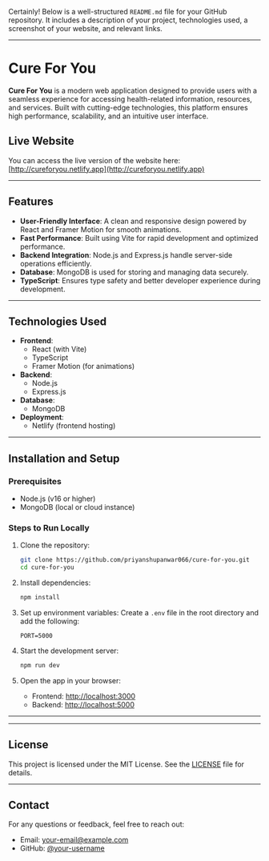 Certainly! Below is a well-structured `README.md` file for your GitHub repository. It includes a description of your project, technologies used, a screenshot of your website, and relevant links.

---

# Cure For You

**Cure For You** is a modern web application designed to provide users with a seamless experience for accessing health-related information, resources, and services. Built with cutting-edge technologies, this platform ensures high performance, scalability, and an intuitive user interface.

## Live Website
You can access the live version of the website here: [http://cureforyou.netlify.app](http://cureforyou.netlify.app)

---

## Features
- **User-Friendly Interface**: A clean and responsive design powered by React and Framer Motion for smooth animations.
- **Fast Performance**: Built using Vite for rapid development and optimized performance.
- **Backend Integration**: Node.js and Express.js handle server-side operations efficiently.
- **Database**: MongoDB is used for storing and managing data securely.
- **TypeScript**: Ensures type safety and better developer experience during development.

---

## Technologies Used
- **Frontend**: 
  - React (with Vite)
  - TypeScript
  - Framer Motion (for animations)
- **Backend**: 
  - Node.js
  - Express.js
- **Database**: 
  - MongoDB
- **Deployment**: 
  - Netlify (frontend hosting)

---

## Installation and Setup

### Prerequisites
- Node.js (v16 or higher)
- MongoDB (local or cloud instance)

### Steps to Run Locally
1. Clone the repository:
   ```bash
   git clone https://github.com/priyanshupanwar066/cure-for-you.git
   cd cure-for-you
   ```

2. Install dependencies:
   ```bash
   npm install
   ```

3. Set up environment variables:
   Create a `.env` file in the root directory and add the following:
   ```env
   PORT=5000
   
   ```

4. Start the development server:
   ```bash
   npm run dev
   ```

5. Open the app in your browser:
   - Frontend: [http://localhost:3000](http://localhost:3000)
   - Backend: [http://localhost:5000](http://localhost:5000)

---



---



## License
This project is licensed under the MIT License. See the [LICENSE](./LICENSE) file for details.

---

## Contact
For any questions or feedback, feel free to reach out:
- Email: your-email@example.com
- GitHub: [@your-username](https://github.com/priyanshupanwar066)


